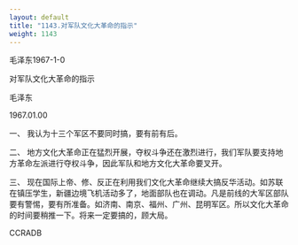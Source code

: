 ```yaml
---
layout: default
title: "1143.对军队文化大革命的指示"
weight: 1143
---
```


毛泽东1967-1-0

对军队文化大革命的指示

毛泽东

1967.01.00

一、 我认为十三个军区不要同时搞，要有前有后。

二、 地方文化大革命正在猛烈开展，夺权斗争还在激烈进行，我们军队要支持地方革命左派进行夺权斗争，因此军队和地方文化大革命要叉开。

三、 现在国际上帝、修、反正在利用我们文化大革命继续大搞反华活动。如苏联在镇压学生，新疆边境飞机活动多了，地面部队也在调动。凡是前线的大军区部队要有警惕，要有所准备。如济南、南京、福州、广州、昆明军区。所以文化大革命的时间要稍推一下。将来一定要搞的，顾大局。

CCRADB

